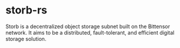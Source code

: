 # storb-rs

Storb is a decentralized object storage subnet built on the Bittensor network. It aims to be a distributed, fault-tolerant, and efficient digital storage solution.
